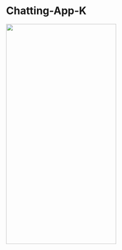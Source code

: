 # Chatting-App-K

<img src="https://user-images.githubusercontent.com/91980956/156782010-110bf47d-eb8a-48b5-b038-e668e2eaa5e2.jpg" width="300" height="600" />

